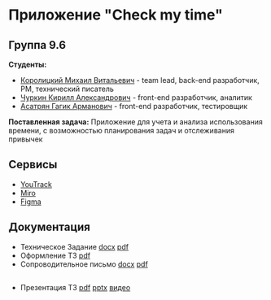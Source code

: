 # Приложение "Check my time"
## Группа 9.6
**Студенты:**
 - [Королицкий Михаил Витальевич](https://github.com/m-i-k-o-r) - team lead, back-end разработчик, PM, технический писатель
 - [Чуркин Кирилл Александрович](https://github.com/KirilliT) - front-end разработчик, аналитик
 - [Асатрян Гагик Арманович](https://github.com/Dockstage) - front-end разработчик, тестировщик

**Поставленная задача:**
	Приложение для учета и анализа использования времени, с возможностью планирования задач и отслеживания привычек

## Сервисы

 - [YouTrack](https://tp9-6.youtrack.cloud/agiles/159-2/current)  
 - [Miro](https://miro.com/app/board/uXjVNsyfQq4=/?share_link_id=383535833690)
 - [Figma](https://www.figma.com/file/vV0wEGjiZyZ1sDql3YphmZ/team-9.6?type=design&node-id=0%3A1&mode=design&t=PZxZ2sHXDrvOWH0q-1)

## Документация

-   Техническое Задание  [docx](https://github.com/m-i-k-o-r/check-my-time-app/blob/master/documentation/Техническое_Задание.docx)  [pdf](https://github.com/m-i-k-o-r/check-my-time-app/blob/master/documentation/Техническое_Задание.pdf)
-  Оформление ТЗ  [pdf](https://github.com/m-i-k-o-r/check-my-time-app/blob/master/documentation/Оформление_Технического_Задания.pdf)
-   Сопроводительное письмо  [docx](https://github.com/m-i-k-o-r/check-my-time-app/blob/master/documentation/Cопроводительное_письмо.docx)  [pdf](https://github.com/m-i-k-o-r/check-my-time-app/blob/master/documentation/Cопроводительное_письмо.pdf)

##

-   Презентация ТЗ  [pdf](https://github.com/m-i-k-o-r/check-my-time-app/blob/master/documentation/Презентация_Технического_Задания.pdf)  [pptx](https://github.com/m-i-k-o-r/check-my-time-app/blob/master/documentation/Презентация_Технического_Задания.pptx) [видео](https://disk.yandex.ru/i/zgZynkC7yY8BVg)
